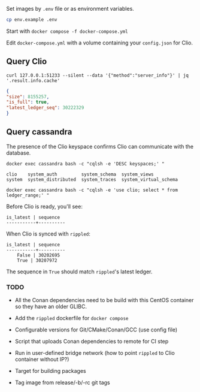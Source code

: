 
Set images by `.env` file or as environment variables. 
``` bash
cp env.example .env
```
Start with `docker compose -f docker-compose.yml`

Edit `docker-compose.yml` with a volume containing your `config.json` for Clio.

## Query Clio

`curl 127.0.0.1:51233 --silent --data '{"method":"server_info"}' | jq '.result.info.cache'`

``` json
{
"size": 8155257,
"is_full": true,
"latest_ledger_seq": 30222329
}
```

    
## Query cassandra

The presence of the Clio keyspace confirms Clio can communicate with the database.

`docker exec cassandra bash -c "cqlsh -e 'DESC keyspaces;' "`

    clio    system_auth         system_schema  system_views
    system  system_distributed  system_traces  system_virtual_schema



`docker exec cassandra bash -c "cqlsh -e 'use clio; select * from ledger_range;' "`

Before Clio is ready, you'll see:


    is_latest | sequence
    -----------+----------


When Clio is synced with `rippled`:

    is_latest | sequence
    -----------+----------
        False | 30202695
        True | 30207972

The sequence in `True` should match `rippled`'s latest ledger.


 
### TODO
- All the Conan dependencies need to be build with this CentOS container so they have an older GLIBC.
- Add the `rippled` dockerfile for `docker compose`

- Configurable versions for Git/CMake/Conan/GCC (use config file)
- Script that uploads Conan dependencies to remote for CI step
- Run in user-defined bridge network (how to point `rippled` to Clio container without IP?)
- Target for building packages
- Tag image from release/-b/-rc git tags
